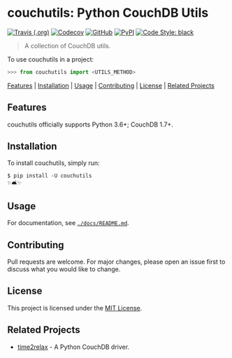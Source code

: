 # couchutils: Python CouchDB Utils

[![Travis (.org)](https://img.shields.io/travis/rwanyoike/couchutils.svg)](https://travis-ci.org/rwanyoike/couchutils)
[![Codecov](https://img.shields.io/codecov/c/gh/rwanyoike/couchutils.svg)](https://codecov.io/gh/rwanyoike/couchutils)
[![GitHub](https://img.shields.io/github/license/rwanyoike/couchutils)](LICENSE)
[![PyPI](https://img.shields.io/pypi/v/couchutils.svg)](https://pypi.python.org/pypi/couchutils)
[![Code Style: black](https://img.shields.io/badge/code%20style-black-000000.svg)](https://github.com/psf/black)

> A collection of CouchDB utils.

To use couchutils in a project:

```python
>>> from couchutils import <UTILS_METHOD>
```

[Features](#features) | [Installation](#installation) | [Usage](#usage) | [Contributing](#contributing) | [License](#license) | [Related Projects](#related-projects)

## Features

couchutils officially supports Python 3.6+; CouchDB 1.7+.

## Installation

To install couchutils, simply run:

```shell
$ pip install -U couchutils
✨🛋✨
```

## Usage

For documentation, see [`./docs/README.md`](./docs/README.md).

## Contributing

Pull requests are welcome. For major changes, please open an issue first to discuss what you would like to change.

## License

This project is licensed under the [MIT License](./LICENSE).

## Related Projects

- [time2relax](https://github.com/rwanyoike/time2relax) - A Python CouchDB driver.
